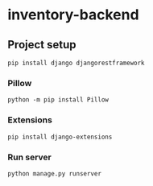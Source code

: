 # inventory-backend

## Project setup

```
pip install django djangorestframework
```

### Pillow

```
python -m pip install Pillow
```

### Extensions

```
pip install django-extensions
```

### Run server

```
python manage.py runserver
```

